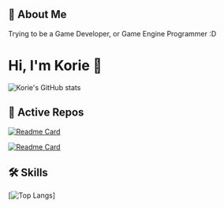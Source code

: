 
## 🚀 About Me
Trying to be a Game Developer, or Game Engine Programmer :D

  
# Hi, I'm Korie 👋

![Korie's GitHub stats](https://github-readme-stats.vercel.app/api?username=KorieDrakeChaney&theme=cobalt&show_icons=true)
  
## 🔗 Active Repos

[![Readme Card](https://github-readme-stats.vercel.app/api/pin/?username=KorieDrakeChaney&repo=Basic-WebGL-Renderer&theme=cobalt)](https://github.com/KorieDrakeChaney/Basic-WebGL-Renderer)

[![Readme Card](https://github-readme-stats.vercel.app/api/pin/?username=KorieDrakeChaney&repo=2D-Game-using-WebGL&theme=cobalt)](https://github.com/KorieDrakeChaney/2D-Game-using-WebGL)

## 🛠 Skills

[![Top Langs](https://github-readme-stats.vercel.app/api/top-langs/?username=KorieDrakeChaney&layout=compact&theme=cobalt)]
